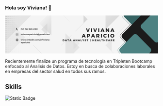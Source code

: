 ### Hola soy Viviana! 👋

![](https://github.com/VivianaApa/VivianaApa/blob/main/Portada.png)

Recientemente finalize un programa de tecnología en Tripleten Bootcamp enfocado al Analisis de Datos. Estoy en busca de colaboraciones laborales en empresas del sector salud en todos sus ramos.

## Skills
![Static Badge](https://img.shields.io/badge/:badgeContent?style=flat-square&logo=python&logoColor=%233776AB&label=Python)


<!--
**VivianaApa/VivianaApa** is a ✨ _special_ ✨ repository because its `README.md` (this file) appears on your GitHub profile. 

Here are some ideas to get you started:

- 🔭 I’m currently working on ...
- 🌱 I’m currently learning ...
- 👯 I’m looking to collaborate on ...
- 🤔 I’m looking for help with ...
- 💬 Ask me about ...
- 📫 How to reach me: ...
- 😄 Pronouns: ...
- ⚡ Fun fact: ...
-->
